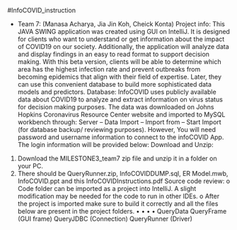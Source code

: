 #InfoCOVID_instruction
- Team 7: (Manasa Acharya, Jia Jin Koh, Cheick Konta)
Project info:
This JAVA SWING application was created using GUI on IntelliJ. It is designed for clients who want to understand or get information about the impact of COVID19 on our
society. Additionally, the application will analyze data and display findings in an easy to read format to support decision making. With this beta version, clients will be able to determine which area has the highest infection rate and prevent outbreaks from becoming epidemics that align with their field of expertise. Later, they can use this convenient database to build more sophisticated data models and predictors.
Database:
InfoCOVID uses publicly available data about COVID19 to analyze and extract information on virus status for decision making purposes. The data was downloaded on Johns Hopkins Coronavirus Resource Center website and imported to MySQL workbench through: Server – Data Import – Import from – Start Import (for database backup/ reviewing purposes). However, You will need password and username information to connect to the infoCOVID App. The login information will be provided below:
Download and Unzip:
1. Download the MILESTONE3_team7 zip file and unzip it in a folder on your PC.
2. There should be QueryRunner.zip, InfoCOVIDDUMP.sql, ER Model.mwb,
InfoCOVID.ppt and this InfoCOVIDInstructions.pdf
Source code review:
o Code folder can be imported as a project into IntelliJ. A slight modification may be needed for the code to run in other IDEs.
o After the project is imported make sure to build it correctly and all the files below are present in the project folders.
 • • • •
QueryData
QueryFrame (GUI frame) QueryJDBC (Connection)
QueryRunner (Driver)
